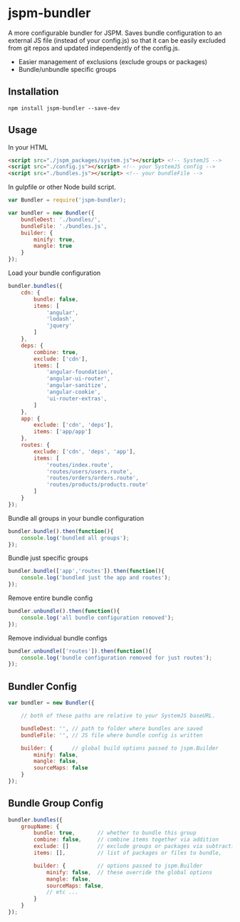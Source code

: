 # jspm-bundler

A more configurable bundler for JSPM.  Saves bundle configuration to an external JS file
(instead of your config.js) so that it can be easily excluded from git repos and updated
independently of the config.js.

* Easier management of exclusions (exclude groups or packages)
* Bundle/unbundle specific groups


## Installation

```
npm install jspm-bundler --save-dev
```

## Usage

In your HTML

```html
<script src="./jspm_packages/system.js"></script> <!-- SystemJS -->
<script src="./config.js"></script> <!-- your SystemJS config -->
<script src="./bundles.js"></script> <!-- your bundleFile -->
```

In gulpfile or other Node build script.

```javascript
var Bundler = require('jspm-bundler);

var bundler = new Bundler({
    bundleDest: './bundles/',
    bundleFile: './bundles.js',
    builder: {
        minify: true,
        mangle: true
    }
});
```

Load your bundle configuration

```javascript
bundler.bundles({
    cdn: {
        bundle: false,
        items: [
            'angular',
            'lodash',
            'jquery'
        ]
    },
    deps: {
        combine: true,
        exclude: ['cdn'],
        items: [
            'angular-foundation',
            'angular-ui-router',
            'angular-sanitize',
            'angular-cookie',
            'ui-router-extras',
        ]
    },
    app: {
        exclude: ['cdn', 'deps'],
        items: ['app/app']
    },
    routes: {
        exclude: ['cdn', 'deps', 'app'],
        items: [
            'routes/index.route',
            'routes/users/users.route',
            'routes/orders/orders.route',
            'routes/products/products.route'
        ]
    }
});
```

Bundle all groups in your bundle configuration

```javascript
bundler.bundle().then(function(){
    console.log('bundled all groups');
});
```

Bundle just specific groups

```javascript
bundler.bundle(['app','routes']).then(function(){
    console.log('bundled just the app and routes');
});
```

Remove entire bundle config

```javascript
bundler.unbundle().then(function(){
    console.log('all bundle configuration removed');
});
```

Remove individual bundle configs
```javascript
bundler.unbundle(['routes']).then(function(){
    console.log('bundle configuration removed for just routes');
});
```

## Bundler Config

```javascript
var bundler = new Bundler({

    // both of these paths are relative to your SystemJS baseURL.

    bundleDest: '', // path to folder where bundles are saved
    bundleFile: '', // JS file where bundle config is written

    builder: {      // global build options passed to jspm.Builder
        minify: false,
        mangle: false,
        sourceMaps: false
    }
});
```


## Bundle Group Config

```javascript
bundler.bundles({
    groupName: {
        bundle: true,       // whether to bundle this group
        combine: false,     // combine items together via addition
        exclude: []         // exclude groups or packages via subtraction
        items: [],          // list of packages or files to bundle,

        builder: {          // options passed to jspm.Builder
            minify: false,  // these override the global options
            mangle: false,
            sourceMaps: false,
            // etc ...
        }
    }
});
```
